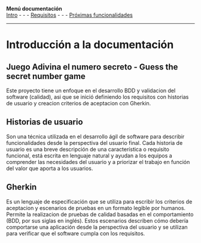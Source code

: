 **Menú documentación**\
[Intro](https://github.com/Wilalz/App-juego-Adivina-el-numero-secreto/blob/d792c512f3488904c07ea319363d9187eccf3aec/docs/intro_documentacion.md) - - -  [Requisitos](https://github.com/Wilalz/App-juego-Adivina-el-numero-secreto/blob/main/docs/requisitos.md) - - -  [Próximas funcionalidades](proximas_funcionalidades.md)

---

# Introducción a la documentación 
## Juego Adivina el numero secreto - Guess the secret number game
Este proyecto tiene un enfoque en el desarrollo BDD y validacion del software (calidad), asi que se inició definiendo los requisitos con historias de usuario y creacion criterios de aceptacion con Gherkin.

## Historias de usuario
Son una técnica utilizada en el desarrollo ágil de software para describir funcionalidades desde la perspectiva del usuario final. Cada historia de usuario es una breve descripción de una característica o requisito funcional, está escrita en lenguaje natural y ayudan a los equipos a comprender las necesidades del usuario y a priorizar el trabajo en función del valor que aporta a los usuarios.

## Gherkin 
Es un lenguaje de especificación que se utiliza para escribir los criterios de aceptacion y escenarios de pruebas en un formato legible por humanos.
Permite la realizacion de pruebas de calidad basadas en el comportamiento (BDD, por sus siglas en inglés). Estos escenarios describen cómo debería comportarse una aplicación desde la perspectiva del usuario y se utilizan para verificar que el software cumpla con los requisitos.